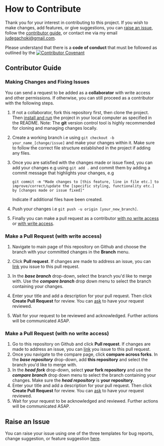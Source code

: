 # How to Contribute

Thank you for your interest in contributing to this project. If you wish to make changes, add features, or give suggestions, you can [raise an issue](#raise-an-issue), follow the [contributor guide](#contributor-guide), or contact me via my email judegachoki@gmail.com.

Please understand that there is a **code of conduct** that must be followed as outlined by the [![Contributor Covenant](https://img.shields.io/badge/Contributor%20Covenant-2.1-4baaaa.svg)](CODE_OF_CONDUCT.md)

## Contributor Guide
### Making Changes and Fixing Issues
You can send a request to be added as a **collaborator** with write access and other permissions. If otherwise, you can still proceed as a contributor with the following steps.

1. If not a collaborator, fork this repository first, then clone the project. Then [install and run](README.md#installation-and-running) the project in your local computer as specified in the README. Note: The **git** version control tool is highly recommended for cloning and managing changes locally. 

2. Create a working branch i.e using ``git checkout -b your_name_[change/issue]`` and make your changes within it. Make sure to follow the correct file structure established in the project if adding any files.
3. Once you are satisfied with the changes made or issue fixed, you can add your changes e.g using ``git add .`` and commit them by adding a commit message that highlights your changes, e.g 
   ```
   git commit -m "Made changes to [this feature, line in file etc.] to improve/correct/update the [specific styling, functionality etc.] by [changes made or issue fixed]"
   ```
    Indicate if additional files have been created.

4. Push your changes i.e ``git push -u origin [your_new_branch]``.
5. Finally you can make a pull request as a contributor [with no write access](#make-a-pull-request-with-no-write-access) or [with write access](#make-a-pull-request-with-write-access).

### Make a Pull Request (with write access)
1. Navigate to main page of this repository on Github and choose the branch with your committed changes in the __Branch__ menu. 
2. Click **Pull request**. If changes are made to address an issue, you can [link](https://docs.github.com/en/issues/tracking-your-work-with-issues/linking-a-pull-request-to-an-issue) you issue to this pull request.

3. In the **_base branch_** drop-down, select the branch you'd like to merge with. Use the **_compare branch_** drop down menu to select the branch containing your changes.
4. Enter your title and add a description for your pull request. Then click **Create Pull Request** for review. You can [ask](https://docs.github.com/en/articles/requesting-a-pull-request-review) to have your request reviewed.
5. Wait for your request to be reviewed and acknowledged. Further actions will be communicated ASAP.

   
### Make  a Pull Request (with no write access)

1. Go to this repository on Github and click **Pull request**. If changes are made to address an issue, you can [link](https://docs.github.com/en/github/managing-your-work-on-github/linking-a-pull-request-to-an-issue) you issue to this pull request.
2. Once you navigate to the compare page, click **compare across forks**. In the **_base repository_** drop-down, add **this repository** and select the branch you'd like to merge with.
3. In the **_head fork_** drop-down, select **your fork repository** and use the **_compare branch_** drop down menu to select the branch containing your changes. Make sure the **_head repository_** is **your repository**.
4. Enter your title and add a description for your pull request. Then click **Create Pull Request** for review. You can [ask](https://docs.github.com/en/articles/requesting-a-pull-request-review) to have your request reviewed.
5. Wait for your request to be acknowledged and reviewed. Further actions will be communicated ASAP.

## Raise an Issue

You can raise your issue using one of the three templates for bug reports, change suggestion, or feature suggestion [here](https://github.com/ThatDudeJude/Planetesimals/issues/new/choose).
